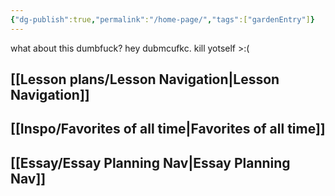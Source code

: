 ```yaml
---
{"dg-publish":true,"permalink":"/home-page/","tags":["gardenEntry"]}
---
```


what about this dumbfuck? hey dubmcufkc. kill yotself >:(
## [[Lesson plans/Lesson Navigation\|Lesson Navigation]]
## [[Inspo/Favorites of all time\|Favorites of all time]]
## [[Essay/Essay Planning Nav\|Essay Planning Nav]]

